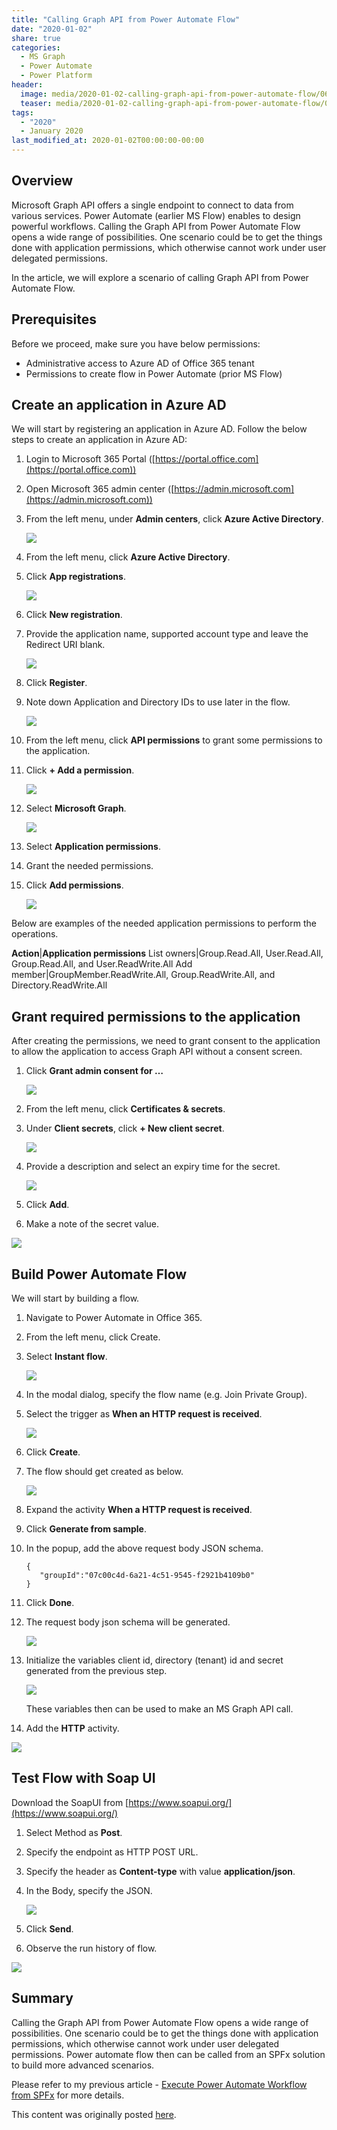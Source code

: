 ```yaml
---
title: "Calling Graph API from Power Automate Flow"
date: "2020-01-02"
share: true
categories:
  - MS Graph
  - Power Automate
  - Power Platform
header:
  image: media/2020-01-02-calling-graph-api-from-power-automate-flow/06.png
  teaser: media/2020-01-02-calling-graph-api-from-power-automate-flow/06.png
tags:
  - "2020"
  - January 2020
last_modified_at: 2020-01-02T00:00:00-00:00
---
```


## Overview

Microsoft Graph API offers a single endpoint to connect to data from various services. Power Automate (earlier MS Flow) enables to design powerful workflows. Calling the Graph API from Power Automate Flow opens a wide range of possibilities. One scenario could be to get the things done with application permissions, which otherwise cannot work under user delegated permissions.

In the article, we will explore a scenario of calling Graph API from Power Automate Flow.


## Prerequisites

Before we proceed, make sure you have below permissions:

- Administrative access to Azure AD of Office 365 tenant
- Permissions to create flow in Power Automate (prior MS Flow)


## Create an application in Azure AD

We will start by registering an application in Azure AD. Follow the below steps to create an application in Azure AD:

1. Login to Microsoft 365 Portal ([https://portal.office.com](https://portal.office.com))
2. Open Microsoft 365 admin center ([https://admin.microsoft.com](https://admin.microsoft.com))
3. From the left menu, under **Admin centers**, click **Azure Active Directory**.

      ![](/media/2020-01-02-calling-graph-api-from-power-automate-flow/01.png)

4. From the left menu, click **Azure Active Directory**.
5. Click **App registrations**.

      ![](/media/2020-01-02-calling-graph-api-from-power-automate-flow/02.png)

6. Click **New registration**.
7. Provide the application name, supported account type and leave the Redirect URI blank.

      ![](/media/2020-01-02-calling-graph-api-from-power-automate-flow/03.png)

8. Click **Register**.
9. Note down Application and Directory IDs to use later in the flow.

      ![](/media/2020-01-02-calling-graph-api-from-power-automate-flow/04.png)

10. From the left menu, click **API permissions** to grant some permissions to the application.
11. Click **+ Add a permission**.

      ![](/media/2020-01-02-calling-graph-api-from-power-automate-flow/05.png)

12. Select **Microsoft Graph**.

      ![](/media/2020-01-02-calling-graph-api-from-power-automate-flow/06.png)

13. Select **Application permissions**.
14. Grant the needed permissions.
15. Click **Add permissions**.

      ![](/media/2020-01-02-calling-graph-api-from-power-automate-flow/07.png)

Below are examples of the needed application permissions to perform the operations.

**Action**|**Application permissions**
List owners|Group.Read.All, User.Read.All, Group.Read.All, and User.ReadWrite.All
Add member|GroupMember.ReadWrite.All, Group.ReadWrite.All, and Directory.ReadWrite.All


## Grant required permissions to the application

After creating the permissions, we need to grant consent to the application to allow the application to access Graph API without a consent screen.

1. Click **Grant admin consent for …**

      ![](/media/2020-01-02-calling-graph-api-from-power-automate-flow/08.png)

2. From the left menu, click **Certificates & secrets**.
3. Under **Client secrets**, click **+ New client secret**.

      ![](/media/2020-01-02-calling-graph-api-from-power-automate-flow/09.png)

4. Provide a description and select an expiry time for the secret.

      ![](/media/2020-01-02-calling-graph-api-from-power-automate-flow/10.png)

5. Click **Add**.
6. Make a note of the secret value.

![](/media/2020-01-02-calling-graph-api-from-power-automate-flow/11.png)


## Build Power Automate Flow

We will start by building a flow.

1. Navigate to Power Automate in Office 365.
2. From the left menu, click Create.
3. Select **Instant flow**.

      ![](/media/2020-01-02-calling-graph-api-from-power-automate-flow/12.png)

4. In the modal dialog, specify the flow name (e.g. Join Private Group).
5. Select the trigger as **When an HTTP request is received**.

      ![](/media/2020-01-02-calling-graph-api-from-power-automate-flow/13.png)

6. Click **Create**.
7. The flow should get created as below.

      ![](/media/2020-01-02-calling-graph-api-from-power-automate-flow/14.png)

8. Expand the activity **When a HTTP request is received**.
9. Click **Generate from sample**.
10. In the popup, add the above request body JSON schema.

      ```
      {  
         "groupId":"07c00c4d-6a21-4c51-9545-f2921b4109b0"  
      }
      ```

11. Click **Done**.
12. The request body json schema will be generated.

      ![](/media/2020-01-02-calling-graph-api-from-power-automate-flow/15.png)

13. Initialize the variables client id, directory (tenant) id and secret generated from the previous step.

      ![](/media/2020-01-02-calling-graph-api-from-power-automate-flow/16.png)

      These variables then can be used to make an MS Graph API call.

14. Add the **HTTP** activity.

![](/media/2020-01-02-calling-graph-api-from-power-automate-flow/17.png)


## Test Flow with Soap UI

Download the SoapUI from [https://www.soapui.org/](https://www.soapui.org/)

1. Select Method as **Post**.
2. Specify the endpoint as HTTP POST URL.
3. Specify the header as **Content-type** with value **application/json**.
4. In the Body, specify the JSON.

      ![](/media/2020-01-02-calling-graph-api-from-power-automate-flow/18.png)

5. Click **Send**.
6. Observe the run history of flow.

![](/media/2020-01-02-calling-graph-api-from-power-automate-flow/19.png)


## Summary

Calling the Graph API from Power Automate Flow opens a wide range of possibilities. One scenario could be to get the things done with application permissions, which otherwise cannot work under user delegated permissions. Power automate flow then can be called from an SPFx solution to build more advanced scenarios.

Please refer to my previous article - [Execute Power Automate Workflow from SPFx](/posts/2019-12-03-execute-power-automate-workflow-from-spfx) for more details.
 

This content was originally posted [here](https://www.c-sharpcorner.com/article/calling-graph-api-from-power-automate-flow/).
